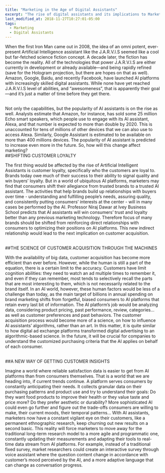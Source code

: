 ```yaml
---
title: "Marketing in the Age of Digital Assistants"
excerpt: "The rise of digital assistants and its implications to Marketing."
last_modified_at: 2018-11-27T10:27:01-05:00
tags: 
  - Marketing
  - Digital Assistants
---
```

When the first Iron Man came out in 2008, the idea of an omni potent, ever-present Artificial Intelligence assistant like the J.A.R.V.I.S seemed like a cool but far-fetched science fiction concept. A decade later, the fiction has become the reality. All of the technologies that power J.A.R.V.I.S are either currently in development or already available—and being rapidly refined (save for the Hologram projection, but there are hopes on that as well). Amazon, Google, Baidu, and recently Facebook, have launched AI platforms with increasingly skilled digital assistants. While none have yet reached J.A.R.V.I.S level of abilities, and “awesomeness”, that is apparently their goal—and it’s just a matter of time before they get there.

<br>
Not only the capabilities, but the popularity of AI assistants is on the rise as well. Analysts estimate that Amazon, for instance, has sold some 25 million Echo smart speakers, which people use to engage with its AI assistant, Alexa, and that number is expected to more than double by 2020. This is unaccounted for tens of millions of other devices that we can also use to access Alexa. Similarly, Google Assistant is estimated to be available on more than 400 millions devices. The popularity of AI assistant is predicted to increase even more in the future. So, how will this change affect marketing?

<br>
##SHIFTING CUSTOMER LOYALTY
 
The first thing would be affected by the rise of Artificial Intelligent Assistants is customer loyalty, specifically who the customers are loyal to. Brands today owe much of their success to their ability to signal quality and win buyers’ loyalty. But in a world of ubiquitous AI platforms, marketers may find that consumers shift their allegiance from trusted brands to a trusted AI assistant. The activities that help brands build up relationships with buyers over time - understanding and fulfilling people’s needs, assuring quality, and consistently putting consumers’ interests at the center - will in many cases be performed by the AI. Professor Niraj Dawar at Ivey Business School predicts that AI assistants will win consumers’ trust and loyalty better than any previous marketing technology. Therefore focus of many brands should be shifted from reinforcing direct relationships with consumers to optimizing their positions on AI platforms. This new indirect relationship would lead to the next implication on customer acquisition.

<br>
##THE SCIENCE OF CUSTOMER ACQUISITION THROUGH THE MACHINES
 
 With the availability of big data, customer acquisition has become more efficient than ever before. However, while the human is still a part of the equation, there is a certain limit to the accuracy. Customers have limit cognition abilities: they need to watch an ad multiple times to remember it, and even if they can remember, most tends to selectively recall the parts that are most interesting to them, which is not necessarily related to the brand itself. In an AI world, however, these human factors would be less of a challenge than today, as the main target of billions in annual spending on brand marketing shifts from forgetful, biased consumers to AI platforms that retain every last bit of information. The AI platform’s job would be analyzing data, considering product pricing, past performance, review, categories… as well as customer preferences and past behaviors. The customer acquisition process would become more of a science, on how to influence AI assistants’ algorithms, rather than an art. In this matter, it is quite similar to how digital ad exchange platforms transformed digital advertising to an algorithmic-based science. In the future, it will be crucial for companies to understand the customized purchasing criteria that the AI applies on behalf of each consumer.

<br>
##A NEW WAY OF GETTING CUSTOMER INSIGHTS

Imagine a world where reliable satisfaction data is easier to get from AI platforms than from consumers themselves. That is a world that we are heading into, if current trends continue. A platform serves consumers by constantly anticipating their needs. It collects granular data on their purchasing patterns and product use and try to understand their goals: Do they want food products to improve their health or they value taste and price more? Do they prefer aesthetic or durability? More sophisticated AI could even go further and figure out the trade-offs consumers are willing to make, their current moods, their temporal patterns… With AI assistants, marketers now have a constant vigilant eye on their customers, like a permanent ethnographic research, keep churning out new results on a second basic. This reality will force marketers to move away for the traditional long-term research model to a more agile and programmatic one, constantly updating their measurements and adapting their tools to real-time data stream from AI platforms. For example, instead of a traditional fixed survey, market researchers could create an interactive survey through voice assistant where the question content change in accordance with customer’s mood perceived by the AI, and a more adaptive language that can change as conversation progress.
